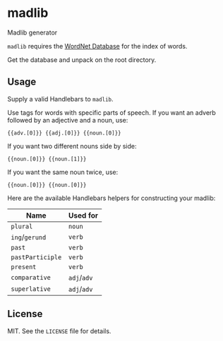 # madlib

Madlib generator

`madlib` requires the [WordNet Database](https://wordnet.princeton.edu/) for the index of words.

Get the database and unpack on the root directory.

## Usage

Supply a valid Handlebars to `madlib`.

Use tags for words with specific parts of speech. If you want an adverb followed by an adjective and a noun, use:

    {{adv.[0]}} {{adj.[0]}} {{noun.[0]}}

If you want two different nouns side by side:

    {{noun.[0]}} {{noun.[1]}}

If you want the same noun twice, use:

    {{noun.[0]}} {{noun.[0]}}

Here are the available Handlebars helpers for constructing your madlib:

|Name|Used for|
|----|--------|
|`plural`|`noun`|
|`ing`/`gerund`|`verb`|
|`past`|`verb`|
|`pastParticiple`|`verb`|
|`present`|`verb`|
|`comparative`|`adj`/`adv`|
|`superlative`|`adj`/`adv`|

## License

MIT. See the `LICENSE` file for details.
